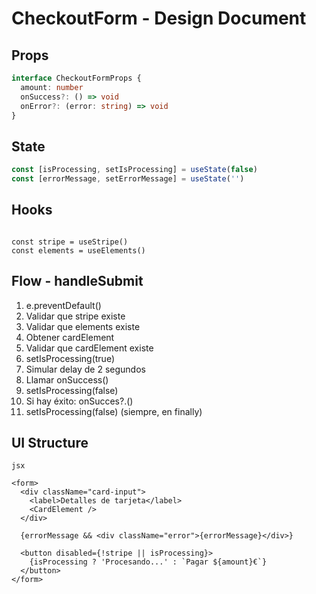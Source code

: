 # CheckoutForm - Design Document

## Props

```typescript
interface CheckoutFormProps {
  amount: number
  onSuccess?: () => void
  onError?: (error: string) => void
}
```

## State

```typescript
const [isProcessing, setIsProcessing] = useState(false)
const [errorMessage, setErrorMessage] = useState('')
```

## Hooks

```typescrip

const stripe = useStripe()
const elements = useElements()
```

## Flow - handleSubmit

1. e.preventDefault()
2. Validar que stripe existe
3. Validar que elements existe
4. Obtener cardElement
5. Validar que cardElement existe
6. setIsProcessing(true)
7. Simular delay de 2 segundos
8. Llamar onSuccess()
9. setIsProcessing(false)
10. Si hay éxito:
    onSucces?.()
11. setIsProcessing(false) (siempre, en finally)

## UI Structure

```
jsx

<form>
  <div className="card-input">
    <label>Detalles de tarjeta</label>
    <CardElement />
  </div>

  {errorMessage && <div className="error">{errorMessage}</div>}

  <button disabled={!stripe || isProcessing}>
    {isProcessing ? 'Procesando...' : `Pagar ${amount}€`}
  </button>
</form>
```

